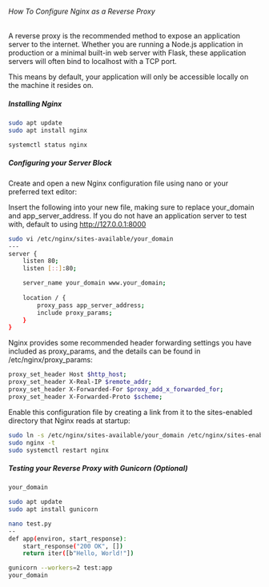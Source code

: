 
###### How To Configure Nginx as a Reverse Proxy
A reverse proxy is the recommended method to expose an application server to the internet. Whether you are running a Node.js application in production or a minimal built-in web server with Flask, these application servers will often bind to localhost with a TCP port.

This means by default, your application will only be accessible locally on the machine it resides on.

##### Installing Nginx

``````sh
sudo apt update
sudo apt install nginx

systemctl status nginx

``````

##### Configuring your Server Block
Create and open a new Nginx configuration file using nano or your preferred text editor:

Insert the following into your new file, making sure to replace your_domain and app_server_address. If you do not have an application server to test with, default to using http://127.0.0.1:8000

``````sh
sudo vi /etc/nginx/sites-available/your_domain
---
server {
    listen 80;
    listen [::]:80;

    server_name your_domain www.your_domain;
        
    location / {
        proxy_pass app_server_address;
        include proxy_params;
    }
}

``````
Nginx provides some recommended header forwarding settings you have included as proxy_params, and the details can be found in /etc/nginx/proxy_params:


``````sh
proxy_set_header Host $http_host;
proxy_set_header X-Real-IP $remote_addr;
proxy_set_header X-Forwarded-For $proxy_add_x_forwarded_for;
proxy_set_header X-Forwarded-Proto $scheme;

``````
Enable this configuration file by creating a link from it to the sites-enabled directory that Nginx reads at startup:

``````sh
sudo ln -s /etc/nginx/sites-available/your_domain /etc/nginx/sites-enabled/
sudo nginx -t
sudo systemctl restart nginx

``````
##### Testing your Reverse Proxy with Gunicorn (Optional)

``````sh
your_domain

sudo apt update
sudo apt install gunicorn

nano test.py
--
def app(environ, start_response):
    start_response("200 OK", [])
    return iter([b"Hello, World!"])
``````

``````sh
gunicorn --workers=2 test:app
your_domain

``````

``````sh


``````